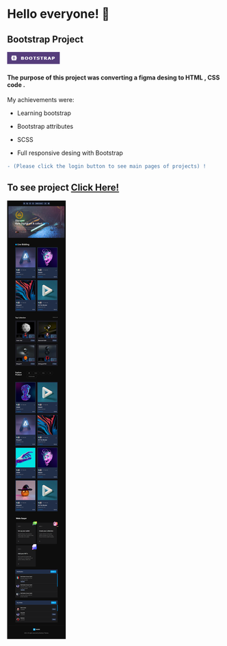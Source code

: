 # Hello everyone! 🤗 

## Bootstrap Project
![alt text](https://github.com/anilcosarss/Nuron/blob/main/img/BOOTSTRAP.png
)


#### The purpose of this project was converting a figma desing to HTML , CSS code .

My achievements were:
- Learning bootstrap
- Bootstrap attributes
- SCSS

- Full responsive desing with Bootstrap



```diff
- (Please click the login button to see main pages of projects) ! 

```
## To see project <a href="https://raw.githack.com/anilcosarss/Restaurant-figma-/main/index.html">Click Here!</a> 

![alt text](https://github.com/anilcosarss/Nuron/blob/main/img/screencapture-file-C-Users-Lenovo-Desktop-front-end-muhsin-hocam-bootstrap-projects-nuron-index-html-2023-03-13-17_55_04.png
)
